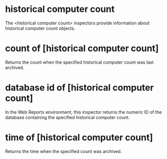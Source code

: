 # historical computer count

The &lt;historical computer count&gt; inspectors provide information about historical computer count objects.

# count of [historical computer count]

Returns the count when the specified historical computer count was last archived.

# database id of [historical computer count]

In the Web Reports environment, this inspector returns the numeric ID of the database containing the specified historical computer count.

# time of [historical computer count]

Returns the time when the specified count was archived.
